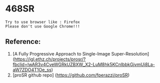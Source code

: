 # 468SR

```
Try to use browser like : Firefox 
Please don't use Google Chrome!!!
```




## Reference:
1. [A Fully Progressive Approach to Single-Image Super-Resolution] (https://igl.ethz.ch/projects/prosr/?fbclid=IwAR3v4CveWGRkUZBXW_X2-LuM8hk5KCnIbbkGjvmUi8La-aW7ZDO4T1Oe_ss)
2. [proSR github repo] (https://github.com/fperazzi/proSR)
